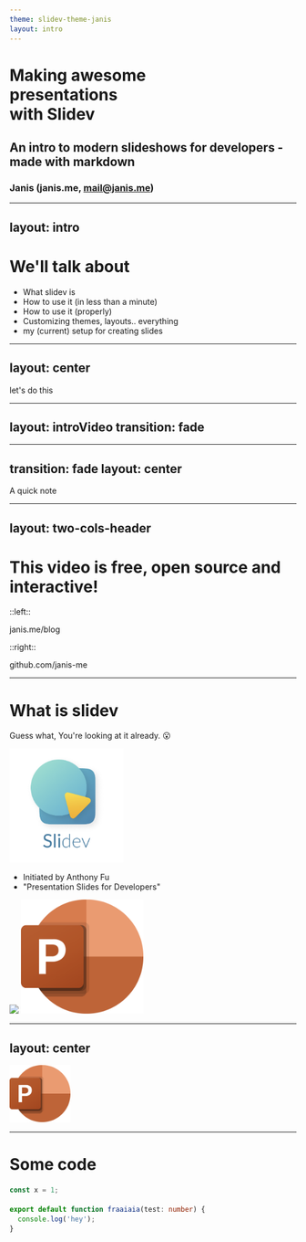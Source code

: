 ```yaml
---
theme: slidev-theme-janis
layout: intro
---
```


<h1>
  <SlideIn v-click mr-3>Making </SlideIn>
  <SlideIn v-click mr-3 underline>awesome </SlideIn>
  
  <br />
  <SlideIn v-click mr-3>presentations </SlideIn>

  <br />
  <SlideIn v-click mr-3>with </SlideIn>
  <SlideIn v-click mr-3 underline color="#72B7CF">Slidev</SlideIn>
</h1>

<SlideIn v-click>

## An intro to modern slideshows for developers - made with markdown

</SlideIn>

### Janis (janis.me, mail@janis.me)

<!--
Hey! Great to have you here.

This video is about: 
Making awesome presentations with slidev. 

An intro to modern slideshows for developers - made with markdown!

This is probably the way I will be making all of my youtube videos from now on, and I'm excited to show you how it's done.
-->

---
layout: intro
---

# We'll talk about

<v-clicks>

- What slidev is
- How to use it (in less than a minute)
- How to use it (properly)
- Customizing themes, layouts.. everything
- my (current) setup for creating slides

</v-clicks>

<!--
We well talk about
- What slidev is
- How to use it (in less than a minute)
- How to use it (properly)
- Customizing themes, layouts.. everything (because everything CAN be customized)
- my (current) setup for creating slides
-->

---
layout: center
---

<SlideIn>
  let's do this
</SlideIn>

<!--
let's do this
-->

---
layout: introVideo
transition: fade
---

<!--
intro
-->

---
transition: fade
layout: center
---

<SlideIn>
  A quick note
</SlideIn>

<!--
a quick note
-->

---
layout: two-cols-header
---

<h1 text-center>
This video is free, open source and interactive!
</h1>

::left::

<div text-center h-full flex flex-col justify-center>
  <SlideIn block v-click m-6>
    <fa7-solid:book text-4xl />
  </SlideIn>

  <SlideIn block v-click text-s m-1>
    janis.me/blog
  </SlideIn>
</div>

::right::

<div text-center h-full flex flex-col justify-center>
  <SlideIn block v-click m-6>
    <fa7-solid:code text-4xl />
  </SlideIn>

  <SlideIn block v-click text-s m-1>
    github.com/janis-me
  </SlideIn>
</div>

<!--
This video is free, open source and interactive!

- You can view it's dedicated blog article and the interactive slides 
- on my website,
- or view all of the sourcecode 
- at the github link in the description
-->

---

# What is slidev

Guess what, You're looking at it already. 😮

<div class="abs-tr mx-10 m-4 text-xl">
  <img src="./slidev-logo.png" style="height: 200px" />
</div>

<v-clicks>

- Initiated by Anthony Fu
- "Presentation Slides for Developers"

</v-clicks>

<div class="inline-flex gap-5">
  <v-click>
    <img src="./brendan-eich.png" style="height: 200px" />
  </v-click>
  <v-click>
    <img src="./powerpoint.png" style="height: 200px" />
  </v-click>
</div>

<!--
So, what is slidev?

Slidev was initiated by Anthony Fu, who you probably know from countless web-dev related things like Vue, Vite, Vitest, Nuxt, UnoCSS, node-modules.dev.. this dude is a literal machine.

It describes itself simply as `Presentation slides for developers`. I would describe it as the perfect superhuman hybrid of Brandon Eich and Microsoft PowerPoint.
-->

---
layout: center
---

<img src="./powerpoint.png" class="absolute left-100 bottom-50" style="height: 100px" />

<fa7-solid-ban v-click class="absolute left-95 bottom-43" text-9xl />

<!--
Comparing it to powerpoint is wrong in many ways though, because it is not a WYSIWYG editor, but instead based on simple markdown, with many extensions and some modifications though, we'll get to that.
-->

---

# Some code

```ts
const x = 1;

export default function fraaiaia(test: number) {
  console.log('hey');
}
```
